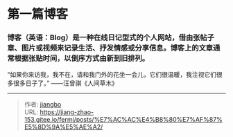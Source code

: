 # 第一篇博客


<!--more-->

### 博客（英语：Blog）是一种在线日记型式的个人网站，借由张帖子章、图片或视频来记录生活、抒发情感或分享信息。博客上的文章通常根据张贴时间，以倒序方式由新到旧排列。

“如果你来访我，我不在，请和我门外的花坐一会儿，它们很温暖，我注视它们很多很多日子了。”                        ——汪曾祺《人间草木》


---

> 作者: [jiangbo](https://gitee.com/jiang-zhao-153)  
> URL: https://jiang-zhao-153.gitee.io/fermi/posts/%E7%AC%AC%E4%B8%80%E7%AF%87%E5%8D%9A%E5%AE%A2/  

